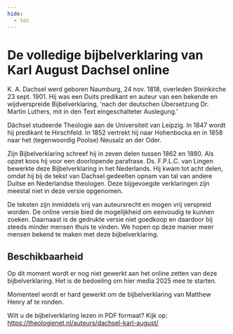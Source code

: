 ```yaml
---
hide:
  - toc
---
```


# De volledige bijbelverklaring van Karl August Dachsel online

K. A. Dachsel werd geboren Naumburg, 24 nov. 1818, overleden Steinkirche 23 sept. 1901. Hij was een Duits predikant en auteur van een bekende en wijdverspreide Bijbelverklaring, 'nach der deutschen Übersetzung Dr. Martin Luthers, mit in den Text eingeschalteter Auslegung.'

Dächsel studeerde Theologie aan de Universiteit van Leipzig. In 1847 wordt hij predikant te Hirschfeld. In 1852 vertrekt hij naar Hohenbocka en in 1858 naar het (tegenwoordig Poolse) Neusalz an der Oder.

Zijn Bijbelverklaring schreef hij in zeven delen tussen 1862 en 1880. Als opzet koos hij voor een doorlopende parafrase. Ds. F.P.L.C. van Lingen bewerkte deze Bijbelverklaring in het Nederlands. Hij kwam tot acht delen, omdat hij bij de tekst van Dachsel gedeelten opnam van tal van andere Duitse en Nederlandse theologen. Deze bijgevoegde verklaringen zijn meestal niet in deze versie opgenomen. 

De teksten zijn inmiddels vrij van auteursrecht en mogen vrij verspreid worden. De online versie bied de mogelijkheid om eenvoudig te kunnen zoeken. Daarnaast is de gedrukte versie niet goedkoop en daardoor bij steeds minder mensen thuis te vinden. We hopen op deze manier meer mensen bekend te maken met deze bijbelverklaring. 

## Beschikbaarheid

Op dit moment wordt er nog niet gewerkt aan het online zetten van deze bijbelverklaring. Het is de bedoeling om hier media 2025 mee te starten.

Momenteel wordt er hard gewerkt om de bijbelverklaring van Matthew Henry af te ronden.

Wilt u de bijbelverklaring lezen in PDF formaat? Kijk op: https://theologienet.nl/auteurs/dachsel-karl-august/ 